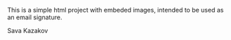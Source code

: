 This is a simple html project with embeded images, intended to be used as an email signature.

Sava Kazakov
